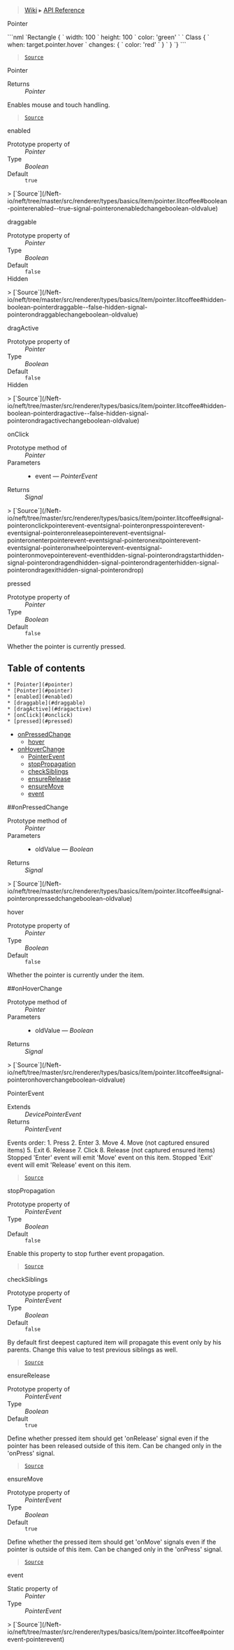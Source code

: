 > [Wiki](Home) ▸ [API Reference](API-Reference)

Pointer
<dl></dl>
```nml
`Rectangle {
`   width: 100
`   height: 100
`   color: 'green'
`
`   Class {
`       when: target.pointer.hover
`       changes: {
`           color: 'red'
`       }
`   }
`}
```

> [`Source`](/Neft-io/neft/tree/master/src/renderer/types/basics/item/pointer.litcoffee#pointer-extension)

Pointer
<dl><dt>Returns</dt><dd><i>Pointer</i></dd></dl>
Enables mouse and touch handling.

> [`Source`](/Neft-io/neft/tree/master/src/renderer/types/basics/item/pointer.litcoffee#pointer-pointer)

enabled
<dl><dt>Prototype property of</dt><dd><i>Pointer</i></dd><dt>Type</dt><dd><i>Boolean</i></dd><dt>Default</dt><dd><code>true</code></dd></dl>
> [`Source`](/Neft-io/neft/tree/master/src/renderer/types/basics/item/pointer.litcoffee#boolean-pointerenabled--true-signal-pointeronenabledchangeboolean-oldvalue)

draggable
<dl><dt>Prototype property of</dt><dd><i>Pointer</i></dd><dt>Type</dt><dd><i>Boolean</i></dd><dt>Default</dt><dd><code>false</code></dd><dt>Hidden</dt></dl>
> [`Source`](/Neft-io/neft/tree/master/src/renderer/types/basics/item/pointer.litcoffee#hidden-boolean-pointerdraggable--false-hidden-signal-pointerondraggablechangeboolean-oldvalue)

dragActive
<dl><dt>Prototype property of</dt><dd><i>Pointer</i></dd><dt>Type</dt><dd><i>Boolean</i></dd><dt>Default</dt><dd><code>false</code></dd><dt>Hidden</dt></dl>
> [`Source`](/Neft-io/neft/tree/master/src/renderer/types/basics/item/pointer.litcoffee#hidden-boolean-pointerdragactive--false-hidden-signal-pointerondragactivechangeboolean-oldvalue)

onClick
<dl><dt>Prototype method of</dt><dd><i>Pointer</i></dd><dt>Parameters</dt><dd><ul><li>event — <i>PointerEvent</i></li></ul></dd><dt>Returns</dt><dd><i>Signal</i></dd></dl>
> [`Source`](/Neft-io/neft/tree/master/src/renderer/types/basics/item/pointer.litcoffee#signal-pointeronclickpointerevent-eventsignal-pointeronpresspointerevent-eventsignal-pointeronreleasepointerevent-eventsignal-pointeronenterpointerevent-eventsignal-pointeronexitpointerevent-eventsignal-pointeronwheelpointerevent-eventsignal-pointeronmovepointerevent-eventhidden-signal-pointerondragstarthidden-signal-pointerondragendhidden-signal-pointerondragenterhidden-signal-pointerondragexithidden-signal-pointerondrop)

pressed
<dl><dt>Prototype property of</dt><dd><i>Pointer</i></dd><dt>Type</dt><dd><i>Boolean</i></dd><dt>Default</dt><dd><code>false</code></dd></dl>
Whether the pointer is currently pressed.

## Table of contents
    * [Pointer](#pointer)
    * [Pointer](#pointer)
    * [enabled](#enabled)
    * [draggable](#draggable)
    * [dragActive](#dragactive)
    * [onClick](#onclick)
    * [pressed](#pressed)
  * [onPressedChange](#onpressedchange)
    * [hover](#hover)
  * [onHoverChange](#onhoverchange)
    * [PointerEvent](#pointerevent)
    * [stopPropagation](#stoppropagation)
    * [checkSiblings](#checksiblings)
    * [ensureRelease](#ensurerelease)
    * [ensureMove](#ensuremove)
    * [event](#event)

##onPressedChange
<dl><dt>Prototype method of</dt><dd><i>Pointer</i></dd><dt>Parameters</dt><dd><ul><li>oldValue — <i>Boolean</i></li></ul></dd><dt>Returns</dt><dd><i>Signal</i></dd></dl>
> [`Source`](/Neft-io/neft/tree/master/src/renderer/types/basics/item/pointer.litcoffee#signal-pointeronpressedchangeboolean-oldvalue)

hover
<dl><dt>Prototype property of</dt><dd><i>Pointer</i></dd><dt>Type</dt><dd><i>Boolean</i></dd><dt>Default</dt><dd><code>false</code></dd></dl>
Whether the pointer is currently under the item.

##onHoverChange
<dl><dt>Prototype method of</dt><dd><i>Pointer</i></dd><dt>Parameters</dt><dd><ul><li>oldValue — <i>Boolean</i></li></ul></dd><dt>Returns</dt><dd><i>Signal</i></dd></dl>
> [`Source`](/Neft-io/neft/tree/master/src/renderer/types/basics/item/pointer.litcoffee#signal-pointeronhoverchangeboolean-oldvalue)

PointerEvent
<dl><dt>Extends</dt><dd><i>DevicePointerEvent</i></dd><dt>Returns</dt><dd><i>PointerEvent</i></dd></dl>
Events order:
 1. Press
 2. Enter
 3. Move
 4. Move (not captured ensured items)
 5. Exit
 6. Release
 7. Click
 8. Release (not captured ensured items)
Stopped 'Enter' event will emit 'Move' event on this item.
Stopped 'Exit' event will emit 'Release' event on this item.

> [`Source`](/Neft-io/neft/tree/master/src/renderer/types/basics/item/pointer.litcoffee#pointerevent-pointerevent--devicepointerevent)

stopPropagation
<dl><dt>Prototype property of</dt><dd><i>PointerEvent</i></dd><dt>Type</dt><dd><i>Boolean</i></dd><dt>Default</dt><dd><code>false</code></dd></dl>
Enable this property to stop further event propagation.

> [`Source`](/Neft-io/neft/tree/master/src/renderer/types/basics/item/pointer.litcoffee#boolean-pointereventstoppropagation--false)

checkSiblings
<dl><dt>Prototype property of</dt><dd><i>PointerEvent</i></dd><dt>Type</dt><dd><i>Boolean</i></dd><dt>Default</dt><dd><code>false</code></dd></dl>
By default first deepest captured item will propagate this event only by his parents.
Change this value to test previous siblings as well.

> [`Source`](/Neft-io/neft/tree/master/src/renderer/types/basics/item/pointer.litcoffee#boolean-pointereventchecksiblings--false)

ensureRelease
<dl><dt>Prototype property of</dt><dd><i>PointerEvent</i></dd><dt>Type</dt><dd><i>Boolean</i></dd><dt>Default</dt><dd><code>true</code></dd></dl>
Define whether pressed item should get 'onRelease' signal even
if the pointer has been released outside of this item.
Can be changed only in the 'onPress' signal.

> [`Source`](/Neft-io/neft/tree/master/src/renderer/types/basics/item/pointer.litcoffee#boolean-pointereventensurerelease--true)

ensureMove
<dl><dt>Prototype property of</dt><dd><i>PointerEvent</i></dd><dt>Type</dt><dd><i>Boolean</i></dd><dt>Default</dt><dd><code>true</code></dd></dl>
Define whether the pressed item should get 'onMove' signals even
if the pointer is outside of this item.
Can be changed only in the 'onPress' signal.

> [`Source`](/Neft-io/neft/tree/master/src/renderer/types/basics/item/pointer.litcoffee#boolean-pointereventensuremove--true)

event
<dl><dt>Static property of</dt><dd><i>Pointer</i></dd><dt>Type</dt><dd><i>PointerEvent</i></dd></dl>
> [`Source`](/Neft-io/neft/tree/master/src/renderer/types/basics/item/pointer.litcoffee#pointerevent-pointerevent)

